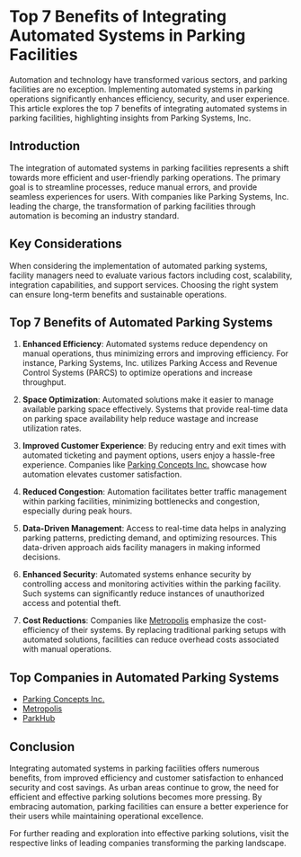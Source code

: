 # Top 7 Benefits of Integrating Automated Systems in Parking Facilities

Automation and technology have transformed various sectors, and parking facilities are no exception. Implementing automated systems in parking operations significantly enhances efficiency, security, and user experience. This article explores the top 7 benefits of integrating automated systems in parking facilities, highlighting insights from Parking Systems, Inc.

## Introduction

The integration of automated systems in parking facilities represents a shift towards more efficient and user-friendly parking operations. The primary goal is to streamline processes, reduce manual errors, and provide seamless experiences for users. With companies like Parking Systems, Inc. leading the charge, the transformation of parking facilities through automation is becoming an industry standard.

## Key Considerations

When considering the implementation of automated parking systems, facility managers need to evaluate various factors including cost, scalability, integration capabilities, and support services. Choosing the right system can ensure long-term benefits and sustainable operations.

## Top 7 Benefits of Automated Parking Systems

1. **Enhanced Efficiency**: Automated systems reduce dependency on manual operations, thus minimizing errors and improving efficiency. For instance, Parking Systems, Inc. utilizes Parking Access and Revenue Control Systems (PARCS) to optimize operations and increase throughput.
   
2. **Space Optimization**: Automated solutions make it easier to manage available parking space effectively. Systems that provide real-time data on parking space availability help reduce wastage and increase utilization rates.

3. **Improved Customer Experience**: By reducing entry and exit times with automated ticketing and payment options, users enjoy a hassle-free experience. Companies like [Parking Concepts Inc.](/dir/parking_concepts_inc) showcase how automation elevates customer satisfaction.

4. **Reduced Congestion**: Automation facilitates better traffic management within parking facilities, minimizing bottlenecks and congestion, especially during peak hours.

5. **Data-Driven Management**: Access to real-time data helps in analyzing parking patterns, predicting demand, and optimizing resources. This data-driven approach aids facility managers in making informed decisions.

6. **Enhanced Security**: Automated systems enhance security by controlling access and monitoring activities within the parking facility. Such systems can significantly reduce instances of unauthorized access and potential theft.

7. **Cost Reductions**: Companies like [Metropolis](/dir/metropolis) emphasize the cost-efficiency of their systems. By replacing traditional parking setups with automated solutions, facilities can reduce overhead costs associated with manual operations.

## Top Companies in Automated Parking Systems

- [Parking Concepts Inc.](/dir/parking_concepts_inc)
- [Metropolis](/dir/metropolis)
- [ParkHub](/dir/parkhub)

## Conclusion

Integrating automated systems in parking facilities offers numerous benefits, from improved efficiency and customer satisfaction to enhanced security and cost savings. As urban areas continue to grow, the need for efficient and effective parking solutions becomes more pressing. By embracing automation, parking facilities can ensure a better experience for their users while maintaining operational excellence.

For further reading and exploration into effective parking solutions, visit the respective links of leading companies transforming the parking landscape.